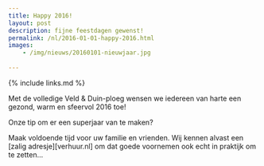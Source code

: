 ```yaml
---
title: Happy 2016!
layout: post
description: fijne feestdagen gewenst!
permalink: /nl/2016-01-01-happy-2016.html
images: 
    - /img/nieuws/20160101-nieuwjaar.jpg
    
---
```


{% include links.md %}

Met de volledige Veld & Duin-ploeg wensen we iedereen van harte een gezond, warm en sfeervol 2016 toe! 

Onze tip om er een superjaar van te maken?<br>

Maak voldoende tijd voor uw familie en vrienden. Wij kennen alvast een [zalig adresje][verhuur.nl] om dat goede voornemen ook echt in praktijk om te zetten...


